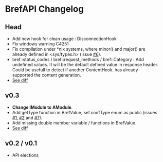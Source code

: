BrefAPI Changelog
=================

Head
----
*  Add new hook for clean usage : DisconnectionHook
*  Fix windows warning C4251
*  Fix compilation under *nix systems, where minor() and
   major() are already defined in <sys/types.h> (issue
   [#6](https://github.com/bref/bref-api/issues/6)).
*  bref::status_codes / bref::request_methods / bref::Category : Add undefined
   values. It will be the default defined value in response header. Could be
   usefull to detect if another ContentHook.
   has already supported the content generation.
*  [See diff](https://github.com/bref/bref-api/compare/v0.3...master)

v0.3
----
*  **Change IModule to AModule**.
*  Add getType function in BrefValue, set confType enum as public (issues
   [#1](https://github.com/bref/bref-api/pull/1),
   [#2](https://github.com/bref/bref-api/pull/2) and
   [#7](https://github.com/bref/bref-api/pull/7)).
*  Add missing double member variable / functions in BrefValue.
*  [See diff](https://github.com/bref/bref-api/compare/v0.2...v0.3)

v0.2 / v0.1
-----------
*  API elections